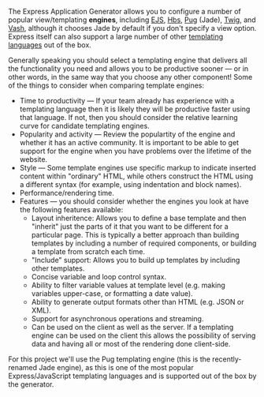 The Express Application Generator allows you to configure a number of popular view/templating **engines**, including [EJS](https://www.npmjs.com/package/ejs), [Hbs](https://github.com/pillarjs/hbs), [Pug](https://pugjs.org/api/getting-started.html) (Jade), [Twig](https://www.npmjs.com/package/twig), and [Vash](https://www.npmjs.com/package/vash), although it chooses Jade by default if you don't specify a view option. Express itself can also support a large number of other [templating languages](https://github.com/expressjs/express/wiki#template-engines) out of the box.

Generally speaking you should select a templating engine that delivers all the functionality you need and allows you to be productive sooner — or in other words, in the same way that you choose any other component! Some of the things to consider when comparing template engines:

* Time to productivity — If your team already has experience with a templating language then it is likely they will be productive faster using that language. If not, then you should consider the relative learning curve for candidate templating engines.
* Popularity and activity — Review the populartity of the engine and whether it has an active community. It is important to be able to get support for the engine when you have problems over the lifetime of the website.
* Style — Some template engines use specific markup to indicate inserted content within "ordinary" HTML, while others construct the HTML using a different syntax (for example, using indentation and block names).
* Performance/rendering time.
* Features — you should consider whether the engines you look at have the following features available: 
    * Layout inheritence: Allows you to define a base template and then "inherit" just the parts of it that you want to be different for a particular page. This is typically a better approach than building templates by including a number of required components, or building a template from scratch each time.
    * "Include" support: Allows you to build up templates by including other templates.
    * Concise variable and loop control syntax.
    * Ability to filter variable values at template level (e.g. making variables upper-case, or formatting a date value).
    * Ability to generate output formats other than HTML (e.g. JSON or XML).
    * Support for asynchronous operations and streaming.
    * Can be used on the client as well as the server. If a templating engine can be used on the client this allows the possibility of serving data and having all or most of the rendering done client-side.

For this project we'll use the Pug templating engine (this is the recently-renamed Jade engine), as this is one of the most popular Express/JavaScript templating languages and is supported out of the box by the generator.
